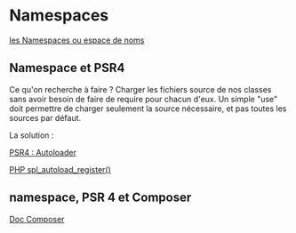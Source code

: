 # Namespaces

[les Namespaces ou espace de noms](https://kourou.oclock.io/ressources/fiche-recap/namespaces/)


## Namespace et PSR4

Ce qu'on recherche à faire ? Charger les fichiers source de nos classes sans avoir besoin de faire de require pour chacun d'eux.
Un simple "use" doit permettre de charger seulement la source nécessaire, et pas toutes les sources par défaut.

La solution :

[PSR4 : Autoloader](https://www.php-fig.org/psr/psr-4/)

[PHP spl_autoload_register()](https://www.php.net/manual/fr/function.spl-autoload-register)

## namespace, PSR 4 et Composer

[Doc Composer](https://getcomposer.org/doc/04-schema.md#autoload)